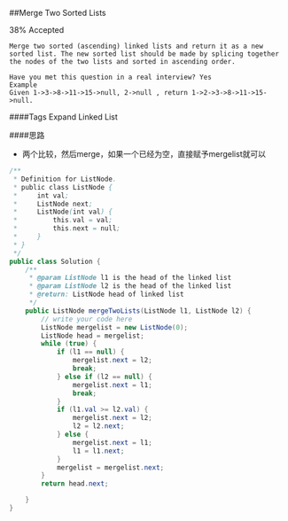 ##Merge Two Sorted Lists

38% Accepted

	Merge two sorted (ascending) linked lists and return it as a new sorted list. The new sorted list should be made by splicing together the nodes of the two lists and sorted in ascending order.

	Have you met this question in a real interview? Yes
	Example
	Given 1->3->8->11->15->null, 2->null , return 1->2->3->8->11->15->null.

####Tags Expand
Linked List

####思路
- 两个比较，然后merge，如果一个已经为空，直接赋予mergelist就可以

```java
/**
 * Definition for ListNode.
 * public class ListNode {
 *     int val;
 *     ListNode next;
 *     ListNode(int val) {
 *         this.val = val;
 *         this.next = null;
 *     }
 * }
 */
public class Solution {
    /**
     * @param ListNode l1 is the head of the linked list
     * @param ListNode l2 is the head of the linked list
     * @return: ListNode head of linked list
     */
    public ListNode mergeTwoLists(ListNode l1, ListNode l2) {
        // write your code here
        ListNode mergelist = new ListNode(0);
        ListNode head = mergelist;
        while (true) {
            if (l1 == null) {
                mergelist.next = l2;
                break;
            } else if (l2 == null) {
                mergelist.next = l1;
                break;
            }
            if (l1.val >= l2.val) {
                mergelist.next = l2;
                l2 = l2.next;
            } else {
                mergelist.next = l1;
                l1 = l1.next;
            }
            mergelist = mergelist.next;
        }
        return head.next;

    }
}

```
